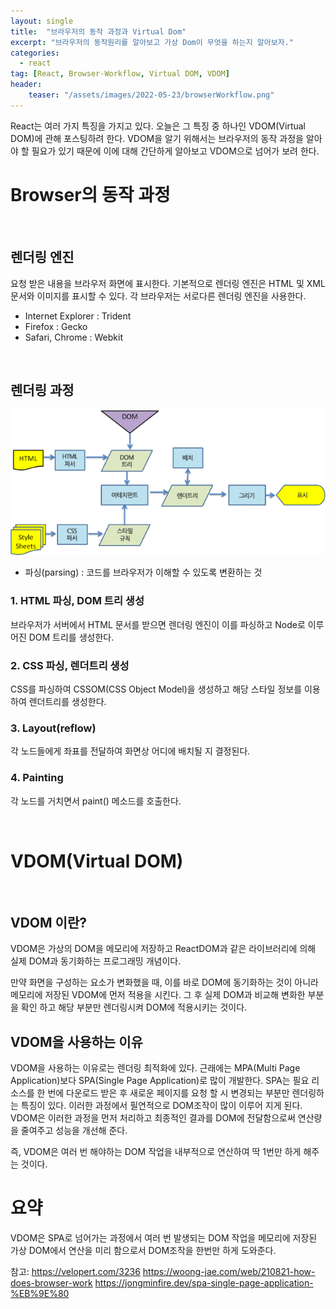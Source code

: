 ```yaml
---
layout: single
title:  "브라우저의 동작 과정과 Virtual Dom"
excerpt: "브라우저의 동작원리를 알아보고 가상 Dom이 무엇을 하는지 알아보자."
categories:
  - react
tag: [React, Browser-Workflow, Virtual DOM, VDOM]
header:
    teaser: "/assets/images/2022-05-23/browserWorkflow.png"
---
```


React는 여러 가지 특징을 가지고 있다. 오늘은 그 특징 중 하나인 VDOM(Virtual DOM)에 관해 포스팅하려 한다. VDOM을 알기 위해서는 브라우저의 동작 과정을 알아야 할 필요가 있기 때문에 이에 대해 간단하게 알아보고 VDOM으로 넘어가 보려 한다.

# Browser의 동작 과정

<br />

## 렌더링 엔진
요청 받은 내용을 브라우저 화면에 표시한다. 기본적으로 렌더링 엔진은 HTML 및 XML 문서와 이미지를 표시할 수 있다. 각 브라우저는 서로다른 렌더링 엔진을 사용한다.
- Internet Explorer : Trident
- Firefox : Gecko
- Safari, Chrome : Webkit

<br />

## 렌더링 과정

![](/assets/images/2022-05-23/browserWorkflow.png)

* 파싱(parsing) : 코드를 브라우저가 이해할 수 있도록 변환하는 것

### 1. HTML 파싱, DOM 트리 생성
브라우저가 서버에서 HTML 문서를 받으면 렌더링 엔진이 이를 파싱하고 Node로 이루어진 DOM 트리를 생성한다.

### 2. CSS 파싱, 렌더트리 생성
CSS를 파싱하여 CSSOM(CSS Object Model)을 생성하고 해당 스타일 정보를 이용하여 렌더트리를 생성한다.

### 3. Layout(reflow)
각 노드들에게 좌표를 전달하여 화면상 어디에 배치될 지 결정된다.

### 4. Painting
각 노드를 거치면서 paint() 메소드를 호출한다.

<br/>

# VDOM(Virtual DOM)

<br />

## VDOM 이란?
VDOM은 가상의 DOM을 메모리에 저장하고 ReactDOM과 같은 라이브러리에 의해 실제 DOM과 동기화하는 프로그래밍 개념이다.

만약 화면을 구성하는 요소가 변화했을 때, 이를 바로 DOM에 동기화하는 것이 아니라 메모리에 저장된 VDOM에 먼저 적용을 시킨다. 그 후 실제 DOM과 비교해 변화한 부분을 확인 하고 해당 부분만 렌더링시켜 DOM에 적용시키는 것이다.

## VDOM을 사용하는 이유
VDOM을 사용하는 이유로는 렌더링 최적화에 있다. 근래에는 MPA(Multi Page Application)보다 SPA(Single Page Application)로 많이 개발한다. SPA는 필요 리소스를 한 번에 다운로드 받은 후 새로운 페이지를 요청 할 시 변경되는 부분만 렌더링하는 특징이 있다. 이러한 과정에서 필연적으로 DOM조작이 많이 이루어 지게 된다. VDOM은 이러한 과정을 먼저 처리하고 최종적인 결과를 DOM에 전달함으로써 연산량을 줄여주고 성능을 개선해 준다.

즉, VDOM은 여러 번 해야하는 DOM 작업을 내부적으로 연산하여 딱 1번만 하게 해주는 것이다.

# 요약
VDOM은 SPA로 넘어가는 과정에서 여러 번 발생되는 DOM 작업을 메모리에 저장된 가상 DOM에서 연산을 미리 함으로서 DOM조작을 한번만 하게 도와준다.

참고:
https://velopert.com/3236
https://woong-jae.com/web/210821-how-does-browser-work
https://jongminfire.dev/spa-single-page-application-%EB%9E%80